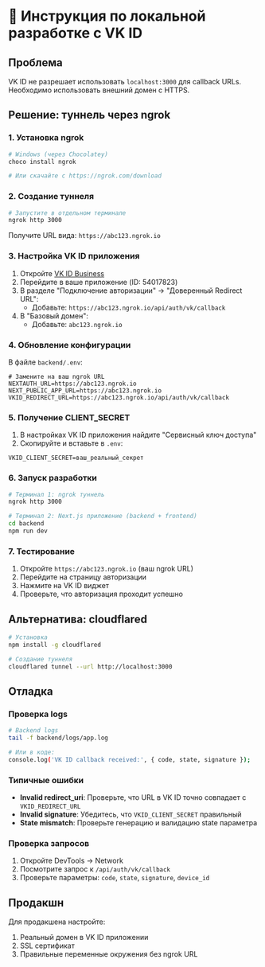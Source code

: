 # 🚀 Инструкция по локальной разработке с VK ID

## Проблема
VK ID не разрешает использовать `localhost:3000` для callback URLs. Необходимо использовать внешний домен с HTTPS.

## Решение: туннель через ngrok

### 1. Установка ngrok
```bash
# Windows (через Chocolatey)
choco install ngrok

# Или скачайте с https://ngrok.com/download
```

### 2. Создание туннеля
```bash
# Запустите в отдельном терминале
ngrok http 3000
```

Получите URL вида: `https://abc123.ngrok.io`

### 3. Настройка VK ID приложения
1. Откройте [VK ID Business](https://id.vk.ru/business/go)
2. Перейдите в ваше приложение (ID: 54017823)
3. В разделе "Подключение авторизации" → "Доверенный Redirect URL":
   - Добавьте: `https://abc123.ngrok.io/api/auth/vk/callback`
4. В "Базовый домен":
   - Добавьте: `abc123.ngrok.io`

### 4. Обновление конфигурации
В файле `backend/.env`:
```env
# Замените на ваш ngrok URL
NEXTAUTH_URL=https://abc123.ngrok.io
NEXT_PUBLIC_APP_URL=https://abc123.ngrok.io
VKID_REDIRECT_URL=https://abc123.ngrok.io/api/auth/vk/callback
```

### 5. Получение CLIENT_SECRET
1. В настройках VK ID приложения найдите "Сервисный ключ доступа"
2. Скопируйте и вставьте в `.env`:
```env
VKID_CLIENT_SECRET=ваш_реальный_секрет
```

### 6. Запуск разработки
```bash
# Терминал 1: ngrok туннель
ngrok http 3000

# Терминал 2: Next.js приложение (backend + frontend)
cd backend
npm run dev
```

### 7. Тестирование
1. Откройте `https://abc123.ngrok.io` (ваш ngrok URL)
2. Перейдите на страницу авторизации
3. Нажмите на VK ID виджет
4. Проверьте, что авторизация проходит успешно

## Альтернатива: cloudflared

```bash
# Установка
npm install -g cloudflared

# Создание туннеля
cloudflared tunnel --url http://localhost:3000
```

## Отладка

### Проверка logs
```bash
# Backend logs
tail -f backend/logs/app.log

# Или в коде:
console.log('VK ID callback received:', { code, state, signature });
```

### Типичные ошибки
- **Invalid redirect_uri**: Проверьте, что URL в VK ID точно совпадает с `VKID_REDIRECT_URL`
- **Invalid signature**: Убедитесь, что `VKID_CLIENT_SECRET` правильный
- **State mismatch**: Проверьте генерацию и валидацию state параметра

### Проверка запросов
1. Откройте DevTools → Network
2. Посмотрите запрос к `/api/auth/vk/callback`
3. Проверьте параметры: `code`, `state`, `signature`, `device_id`

## Продакшн

Для продакшена настройте:
1. Реальный домен в VK ID приложении
2. SSL сертификат
3. Правильные переменные окружения без ngrok URL